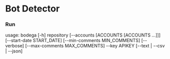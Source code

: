 # Bot Detector

### Run 
usage: bodega [-h] repository [--accounts [ACCOUNTS [ACCOUNTS ...]]]
              [--start-date START_DATE] [--min-comments MIN_COMMENTS] 
			        [--verbose] [--max-comments MAX_COMMENTS]
              --key APIKEY [--text | --csv | --json]
